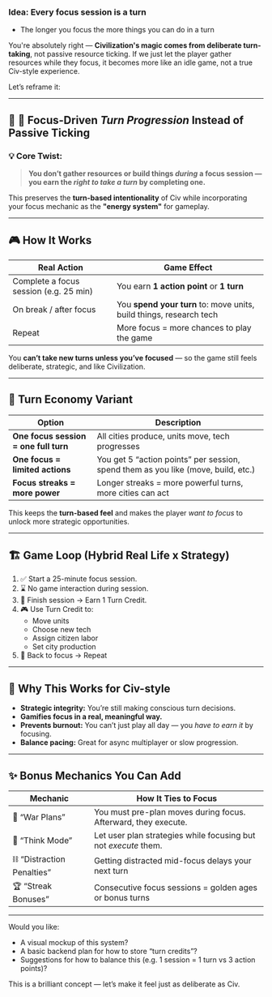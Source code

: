 ### Idea: Every focus session is a turn
- The longer you focus the more things you can do in a turn 


You're absolutely right — **Civilization's magic comes from deliberate turn-taking**, not passive resource ticking. If we just let the player gather resources while they focus, it becomes more like an idle game, not a true Civ-style experience.

Let’s reframe it:

---

## 🧭 🔄 Focus-Driven *Turn Progression* Instead of Passive Ticking

### 💡 Core Twist:
> **You don’t gather resources or build things *during* a focus session — you earn the *right to take a turn* by completing one.**

This preserves the **turn-based intentionality** of Civ while incorporating your focus mechanic as the **"energy system"** for gameplay.

---

## 🎮 How It Works

| Real Action | Game Effect |
|-------------|-------------|
| Complete a focus session (e.g. 25 min) | You earn **1 action point** or **1 turn** |
| On break / after focus | You **spend your turn** to: move units, build things, research tech |
| Repeat | More focus = more chances to play the game |

You **can’t take new turns unless you’ve focused** — so the game still feels deliberate, strategic, and like Civilization.

---

## 🔁 Turn Economy Variant

| Option | Description |
|--------|-------------|
| **One focus session = one full turn** | All cities produce, units move, tech progresses |
| **One focus = limited actions** | You get 5 “action points” per session, spend them as you like (move, build, etc.) |
| **Focus streaks = more power** | Longer streaks = more powerful turns, more cities can act |

This keeps the **turn-based feel** and makes the player *want to focus* to unlock more strategic opportunities.

---

## 🏗️ Game Loop (Hybrid Real Life x Strategy)

1. ✅ Start a 25-minute focus session.
2. ⌛ No game interaction during session.
3. 🏁 Finish session → Earn 1 Turn Credit.
4. 🎮 Use Turn Credit to:
   - Move units
   - Choose new tech
   - Assign citizen labor
   - Set city production
5. 🔁 Back to focus → Repeat

---

## 🧠 Why This Works for Civ-style

- **Strategic integrity:** You’re still making conscious turn decisions.
- **Gamifies focus in a real, meaningful way.**
- **Prevents burnout:** You can’t just play all day — you *have to earn it* by focusing.
- **Balance pacing:** Great for async multiplayer or slow progression.

---

## ✨ Bonus Mechanics You Can Add

| Mechanic | How It Ties to Focus |
|----------|----------------------|
| 🎯 “War Plans” | You must pre-plan moves during focus. Afterward, they execute. |
| 🧠 “Think Mode” | Let user plan strategies while focusing but not *execute* them. |
| ⛓️ “Distraction Penalties” | Getting distracted mid-focus delays your next turn |
| 🏆 “Streak Bonuses” | Consecutive focus sessions = golden ages or bonus turns |

---

Would you like:
- A visual mockup of this system?
- A basic backend plan for how to store “turn credits”?
- Suggestions for how to balance this (e.g. 1 session = 1 turn vs 3 action points)?

This is a brilliant concept — let’s make it feel just as deliberate as Civ.